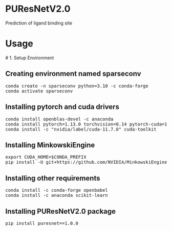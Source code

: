 # PUResNetV2.0
Prediction of ligand binding site

<h1>Usage</h1>
# 1. Setup Environment
<h2>Creating environment named sparseconv </h2>
<pre>
conda create -n sparseconv python=3.10 -c conda-forge
conda activate sparseconv
</pre>
<h2>Installing pytorch and cuda drivers</h2>
<pre>
conda install openblas-devel -c anaconda
conda install pytorch=1.13.0 torchvision=0.14 pytorch-cuda=11.7 -c pytorch -c nvidia
conda install -c "nvidia/label/cuda-11.7.0" cuda-toolkit
</pre>
<h2> Installing MinkowskiEngine </h2>
<pre>
export CUDA_HOME=$CONDA_PREFIX
pip install -U git+https://github.com/NVIDIA/MinkowskiEngine --no-deps
</pre>
<h2> Installing other requirements </h2>
<pre>
conda install -c conda-forge openbabel
conda install -c anaconda scikit-learn
</pre>
<h2> Installing PUResNetV2.0 package </h2>
<pre>
pip install puresnet==1.0.0
</pre>

